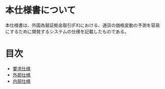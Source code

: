 # 本仕様書について
本仕様書は、外国為替証拠金取引(FX)における、通貨の価格変動の予測を容易にするために開発するシステムの仕様を記載したものである。

# 目次
- [要求仕様](http://localhost:8888/regulus_docs/requirement.html)
- [外部仕様](http://localhost:8888/regulus_docs/external.html)
- [内部仕様](http://localhost:8888/regulus_docs/internal.html)
